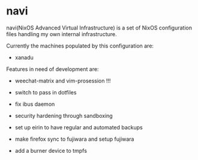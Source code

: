 navi
=====
navi(NixOS Advanced Virtual Infrastructure) is a set of NixOS configuration
files handling my own internal infrastructure. 

Currently the machines populated by this configuration are:

* xanadu


Features in need of development are:
* weechat-matrix and vim-prosession !!!
* switch to pass in dotfiles
* fix ibus daemon

* security hardening through sandboxing 
* set up eirin to have regular and automated backups

* make firefox sync to fujiwara and setup fujiwara
* add a burner device to tmpfs
